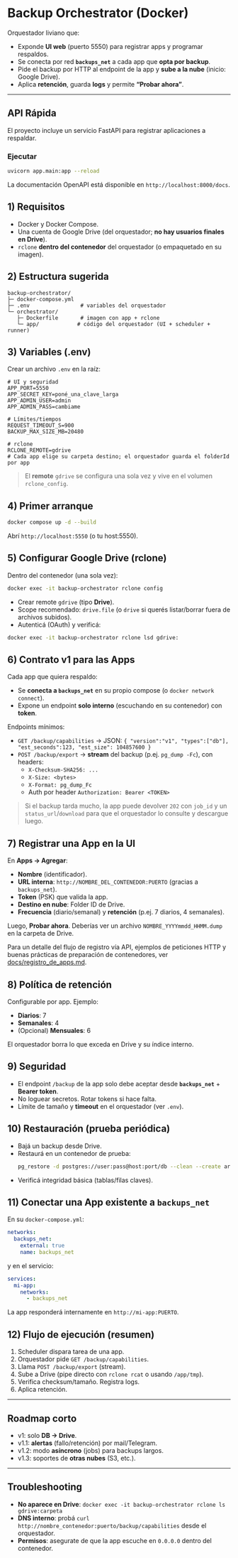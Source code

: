 # Backup Orchestrator (Docker)

Orquestador liviano que:
- Exponde **UI web** (puerto 5550) para registrar apps y programar respaldos.
- Se conecta por red **`backups_net`** a cada app que **opta por backup**.
- Pide el backup por HTTP al endpoint de la app y **sube a la nube** (inicio: Google Drive).
- Aplica **retención**, guarda **logs** y permite **“Probar ahora”**.

---

## API Rápida

El proyecto incluye un servicio FastAPI para registrar aplicaciones a respaldar.

### Ejecutar

```bash
uvicorn app.main:app --reload
```

La documentación OpenAPI está disponible en `http://localhost:8000/docs`.

## 1) Requisitos
- Docker y Docker Compose.
- Una cuenta de Google Drive (del orquestador; **no hay usuarios finales en Drive**).
- `rclone` **dentro del contenedor** del orquestador (o empaquetado en su imagen).

## 2) Estructura sugerida
```
backup-orchestrator/
├─ docker-compose.yml
├─ .env                # variables del orquestador
└─ orchestrator/
   ├─ Dockerfile       # imagen con app + rclone
   └─ app/            # código del orquestador (UI + scheduler + runner)
```

## 3) Variables (.env)
Crear un archivo `.env` en la raíz:

```
# UI y seguridad
APP_PORT=5550
APP_SECRET_KEY=poné_una_clave_larga
APP_ADMIN_USER=admin
APP_ADMIN_PASS=cambiame

# Límites/tiempos
REQUEST_TIMEOUT_S=900
BACKUP_MAX_SIZE_MB=20480

# rclone
RCLONE_REMOTE=gdrive
# Cada app elige su carpeta destino; el orquestador guarda el folderId por app
```

> El **remote** `gdrive` se configura una sola vez y vive en el volumen `rclone_config`.

## 4) Primer arranque
```bash
docker compose up -d --build
```
Abrí `http://localhost:5550` (o tu host:5550).

## 5) Configurar Google Drive (rclone)
Dentro del contenedor (una sola vez):
```bash
docker exec -it backup-orchestrator rclone config
```
- Crear remote `gdrive` (tipo **Drive**).
- Scope recomendado: `drive.file` (o `drive` si querés listar/borrar fuera de archivos subidos).
- Autenticá (OAuth) y verificá:
```bash
docker exec -it backup-orchestrator rclone lsd gdrive:
```

## 6) Contrato v1 para las Apps
Cada app que quiera respaldo:
- Se **conecta a `backups_net`** en su propio compose (o `docker network connect`).
- Expone un endpoint **solo interno** (escuchando en su contenedor) con **token**.

Endpoints mínimos:
- `GET /backup/capabilities` → JSON: `{ "version":"v1", "types":["db"], "est_seconds":123, "est_size": 104857600 }`
- `POST /backup/export` → **stream** del backup (p.ej. `pg_dump -Fc`), con headers:
  - `X-Checksum-SHA256: ...`
  - `X-Size: <bytes>`
  - `X-Format: pg_dump_Fc`
  - Auth por header `Authorization: Bearer <TOKEN>`

> Si el backup tarda mucho, la app puede devolver `202` con `job_id` y un `status_url`/`download` para que el orquestador lo consulte y descargue luego.

## 7) Registrar una App en la UI
En **Apps → Agregar**:
- **Nombre** (identificador).
- **URL interna**: `http://NOMBRE_DEL_CONTENEDOR:PUERTO` (gracias a `backups_net`).
- **Token** (PSK) que valida la app.
- **Destino en nube**: Folder ID de Drive.
- **Frecuencia** (diario/semanal) y **retención** (p.ej. 7 diarios, 4 semanales).

Luego, **Probar ahora**. Deberías ver un archivo `NOMBRE_YYYYmmdd_HHMM.dump` en la carpeta de Drive.

Para un detalle del flujo de registro vía API, ejemplos de peticiones HTTP y
buenas prácticas de preparación de contenedores, ver
[docs/registro_de_apps.md](docs/registro_de_apps.md).

## 8) Política de retención
Configurable por app. Ejemplo:
- **Diarios**: 7
- **Semanales**: 4
- (Opcional) **Mensuales**: 6

El orquestador borra lo que exceda en Drive y su índice interno.

## 9) Seguridad
- El endpoint `/backup` de la app solo debe aceptar desde **`backups_net`** + **Bearer token**.
- No loguear secretos. Rotar tokens si hace falta.
- Límite de tamaño y **timeout** en el orquestador (ver `.env`).

## 10) Restauración (prueba periódica)
- Bajá un backup desde Drive.
- Restaurá en un contenedor de prueba:
  ```bash
  pg_restore -d postgres://user:pass@host:port/db --clean --create archivo.dump
  ```
- Verificá integridad básica (tablas/filas claves).

## 11) Conectar una App existente a `backups_net`
En su `docker-compose.yml`:
```yaml
networks:
  backups_net:
    external: true
    name: backups_net
```
y en el servicio:
```yaml
services:
  mi-app:
    networks:
      - backups_net
```
La app responderá internamente en `http://mi-app:PUERTO`.

## 12) Flujo de ejecución (resumen)
1. Scheduler dispara tarea de una app.
2. Orquestador pide `GET /backup/capabilities`.
3. Llama `POST /backup/export` (stream).
4. Sube a Drive (pipe directo con `rclone rcat` o usando `/app/tmp`).
5. Verifica checksum/tamaño. Registra logs.
6. Aplica retención.

---

## Roadmap corto
- v1: solo **DB → Drive**.
- v1.1: **alertas** (fallo/retención) por mail/Telegram.
- v1.2: modo **asíncrono** (jobs) para backups largos.
- v1.3: soportes de **otras nubes** (S3, etc.).

---

## Troubleshooting
- **No aparece en Drive**: `docker exec -it backup-orchestrator rclone ls gdrive:carpeta`
- **DNS interno**: probá `curl http://nombre_contenedor:puerto/backup/capabilities` desde el orquestador.
- **Permisos**: asegurate de que la app escuche en `0.0.0.0` dentro del contenedor.
